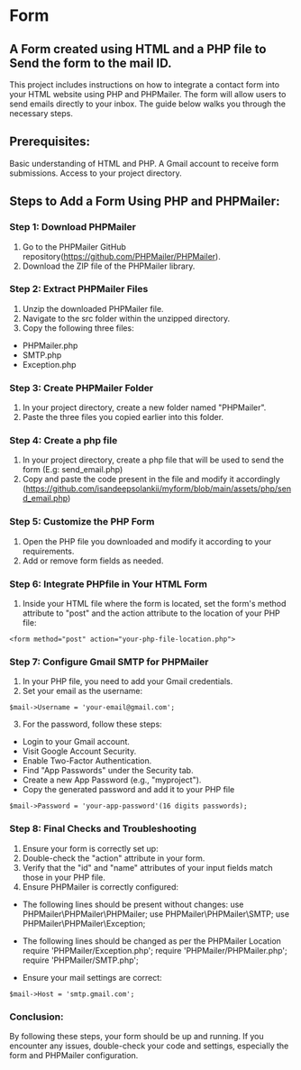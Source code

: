 # Form

## A Form created using HTML and a PHP file to Send the form to the mail ID.

This project includes instructions on how to integrate a contact form into your HTML website using PHP and PHPMailer. The form will allow users to send emails directly to your inbox. The guide below walks you through the necessary steps.

## Prerequisites:

Basic understanding of HTML and PHP.
A Gmail account to receive form submissions.
Access to your project directory.

## Steps to Add a Form Using PHP and PHPMailer:

### Step 1: Download PHPMailer

1. Go to the PHPMailer GitHub repository(https://github.com/PHPMailer/PHPMailer).
2. Download the ZIP file of the PHPMailer library.

### Step 2: Extract PHPMailer Files

1. Unzip the downloaded PHPMailer file.
2. Navigate to the src folder within the unzipped directory.
3. Copy the following three files:

- PHPMailer.php
- SMTP.php
- Exception.php

### Step 3: Create PHPMailer Folder

1. In your project directory, create a new folder named "PHPMailer".
2. Paste the three files you copied earlier into this folder.

### Step 4: Create a php file

1. In your project directory, create a php file that will be used to send the form (E.g: send_email.php)
2. Copy and paste the code present in the file and modify it accordingly (https://github.com/isandeepsolankii/myform/blob/main/assets/php/send_email.php)

### Step 5: Customize the PHP Form

1. Open the PHP file you downloaded and modify it according to your requirements.
2. Add or remove form fields as needed.

### Step 6: Integrate PHPfile in Your HTML Form

1. Inside your HTML file where the form is located, set the form's method attribute to "post" and the action attribute to the location of your PHP file:

```
<form method="post" action="your-php-file-location.php">
```

### Step 7: Configure Gmail SMTP for PHPMailer

1. In your PHP file, you need to add your Gmail credentials.
2. Set your email as the username:

```
$mail->Username = 'your-email@gmail.com';
```

3. For the password, follow these steps:

- Login to your Gmail account.
- Visit Google Account Security.
- Enable Two-Factor Authentication.
- Find "App Passwords" under the Security tab.
- Create a new App Password (e.g., "myproject").
- Copy the generated password and add it to your PHP file

```
$mail->Password = 'your-app-password'(16 digits passwords);
```

### Step 8: Final Checks and Troubleshooting

1. Ensure your form is correctly set up:
2. Double-check the "action" attribute in your form.
3. Verify that the "id" and "name" attributes of your input fields match those in your PHP file.
4. Ensure PHPMailer is correctly configured:

- The following lines should be present without changes:
  use PHPMailer\PHPMailer\PHPMailer;
  use PHPMailer\PHPMailer\SMTP;
  use PHPMailer\PHPMailer\Exception;

- The following lines should be changed as per the PHPMailer Location
  require 'PHPMailer/Exception.php';
  require 'PHPMailer/PHPMailer.php';
  require 'PHPMailer/SMTP.php';

- Ensure your mail settings are correct:

```
$mail->Host = 'smtp.gmail.com';
```

### Conclusion:

By following these steps, your form should be up and running. If you encounter any issues, double-check your code and settings, especially the form and PHPMailer configuration.
